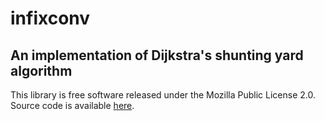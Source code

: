 # infixconv

## An implementation of Dijkstra's shunting yard algorithm

This library is free software released under the Mozilla Public License 2.0. Source code is available [here](https://github.com/chickenspaceprogram/infixconv).